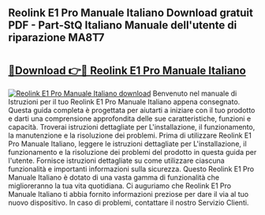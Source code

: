 ## Reolink E1 Pro Manuale Italiano Download gratuit PDF - Part-StQ Italiano Manuale dell'utente di riparazione MA8T7

# <h2><a href="http://dfbtxp.blite.top/?on=Reolink+E1+Pro+Manuale+Italiano">🔗Download 👉🔴 Reolink E1 Pro Manuale Italiano</a></h2>

[![Reolink E1 Pro Manuale Italiano download](https://i.imgur.com/lujVjoI.png)](http://dfbtxp.blite.top/?on=Reolink+E1+Pro+Manuale+Italiano)
Benvenuto nel manuale di Istruzioni per il tuo Reolink E1 Pro Manuale Italiano appena consegnato. Questa guida completa è progettata per aiutarti a iniziare con il tuo prodotto e darti una comprensione approfondita delle sue caratteristiche, funzioni e capacità. Troverai istruzioni dettagliate per L'installazione, il funzionamento, la manutenzione e la risoluzione dei problemi. Prima di utilizzare Reolink E1 Pro Manuale Italiano, leggere le istruzioni dettagliate per L'installazione, il funzionamento e la risoluzione dei problemi del prodotto in questa guida per l'utente. Fornisce istruzioni dettagliate su come utilizzare ciascuna funzionalità e importanti informazioni sulla sicurezza. Questo Reolink E1 Pro Manuale Italiano è dotato di una vasta gamma di funzionalità che miglioreranno la tua vita quotidiana. Ci auguriamo che Reolink E1 Pro Manuale Italiano ti abbia fornito informazioni preziose per dare il via al tuo nuovo dispositivo. In caso di problemi, contattare il nostro Servizio Clienti.
